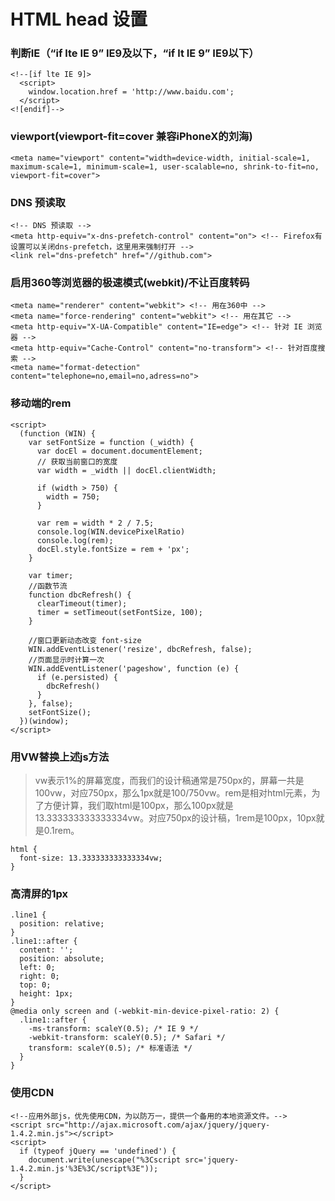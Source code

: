 # HTML head 设置

### 判断IE（“if lte IE 9” IE9及以下，“if lt IE 9” IE9以下）

```
<!--[if lte IE 9]>
  <script>
    window.location.href = 'http://www.baidu.com';
  </script>
<![endif]-->
```

### viewport(viewport-fit=cover 兼容iPhoneX的刘海)

```
<meta name="viewport" content="width=device-width, initial-scale=1, maximum-scale=1, minimum-scale=1, user-scalable=no, shrink-to-fit=no, viewport-fit=cover">
```

### DNS 预读取

```
<!-- DNS 预读取 -->
<meta http-equiv="x-dns-prefetch-control" content="on"> <!-- Firefox有设置可以关闭dns-prefetch，这里用来强制打开 -->
<link rel="dns-prefetch" href="//github.com">
```

### 启用360等浏览器的极速模式(webkit)/不让百度转码

```
<meta name="renderer" content="webkit"> <!-- 用在360中 -->
<meta name="force-rendering" content="webkit"> <!-- 用在其它 -->
<meta http-equiv="X-UA-Compatible" content="IE=edge"> <!-- 针对 IE 浏览器 -->
<meta http-equiv="Cache-Control" content="no-transform"> <!-- 针对百度搜索 -->
<meta name="format-detection" content="telephone=no,email=no,adress=no">
```

### 移动端的rem

```
<script>
  (function (WIN) {
    var setFontSize = function (_width) {
      var docEl = document.documentElement;
      // 获取当前窗口的宽度
      var width = _width || docEl.clientWidth;

      if (width > 750) {
        width = 750;
      }

      var rem = width * 2 / 7.5;
      console.log(WIN.devicePixelRatio)
      console.log(rem);
      docEl.style.fontSize = rem + 'px';
    }

    var timer;
    //函数节流
    function dbcRefresh() {
      clearTimeout(timer);
      timer = setTimeout(setFontSize, 100);
    }

    //窗口更新动态改变 font-size
    WIN.addEventListener('resize', dbcRefresh, false);
    //页面显示时计算一次
    WIN.addEventListener('pageshow', function (e) {
      if (e.persisted) {
        dbcRefresh()
      }
    }, false);
    setFontSize();
  })(window);
</script>
```

### 用VW替换上述js方法

> vw表示1%的屏幕宽度，而我们的设计稿通常是750px的，屏幕一共是100vw，对应750px，那么1px就是100/750vw。rem是相对html元素，为了方便计算，我们取html是100px，那么100px就是13.333333333333334vw。对应750px的设计稿，1rem是100px，10px就是0.1rem。

```
html {
  font-size: 13.333333333333334vw;
}
```

### 高清屏的1px

```
.line1 {
  position: relative;
}
.line1::after {
  content: '';
  position: absolute;
  left: 0;
  right: 0;
  top: 0;
  height: 1px;
}
@media only screen and (-webkit-min-device-pixel-ratio: 2) {
  .line1::after {
    -ms-transform: scaleY(0.5); /* IE 9 */
    -webkit-transform: scaleY(0.5); /* Safari */
    transform: scaleY(0.5); /* 标准语法 */
  }
}
```

### 使用CDN

```
<!--应用外部js，优先使用CDN，为以防万一，提供一个备用的本地资源文件。-->
<script src="http://ajax.microsoft.com/ajax/jquery/jquery-1.4.2.min.js"></script>
<script>
  if (typeof jQuery == 'undefined') {
    document.write(unescape("%3Cscript src='jquery-1.4.2.min.js'%3E%3C/script%3E"));
  }
</script>
```
